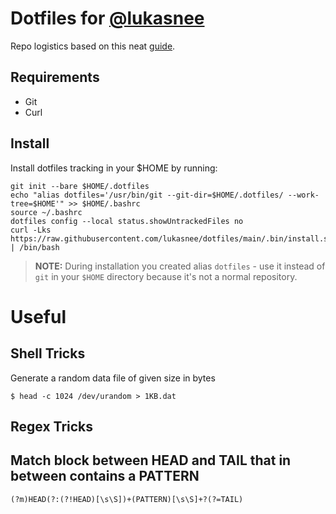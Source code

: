 # Dotfiles for [@lukasnee](https://github.com/lukasnee)

Repo logistics based on this neat [guide](https://www.atlassian.com/git/tutorials/dotfiles).

## Requirements

- Git
- Curl

## Install

Install dotfiles tracking in your $HOME by running:

    git init --bare $HOME/.dotfiles
    echo "alias dotfiles='/usr/bin/git --git-dir=$HOME/.dotfiles/ --work-tree=$HOME'" >> $HOME/.bashrc
    source ~/.bashrc
    dotfiles config --local status.showUntrackedFiles no
    curl -Lks https://raw.githubusercontent.com/lukasnee/dotfiles/main/.bin/install.sh | /bin/bash

> **NOTE:** During installation you created alias `dotfiles` - use it instead of `git` in your `$HOME` directory because it's not a normal repository.


# Useful

## Shell Tricks
Generate a random data file of given size in bytes  
```shell
$ head -c 1024 /dev/urandom > 1KB.dat
```

## Regex Tricks

## Match block between HEAD and TAIL that in between contains a PATTERN
```regex
(?m)HEAD(?:(?!HEAD)[\s\S])+(PATTERN)[\s\S]+?(?=TAIL)
```
